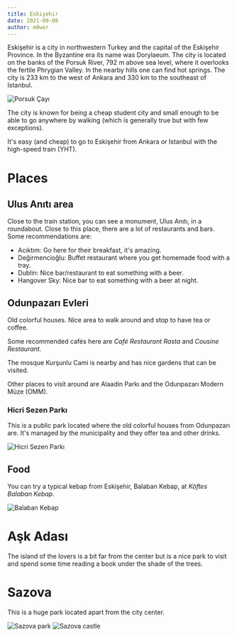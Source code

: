 ```yaml
---
title: Eskişehir
date: 2021-09-08
author: m0wer
---
```


Eskişehir is a city in northwestern Turkey and the capital of the
Eskişehir Province. In the Byzantine era its name was Dorylaeum. The city is
located on the banks of the Porsuk River, 792 m above sea level, where it
overlooks the fertile Phrygian Valley. In the nearby hills one can find hot
springs. The city is 233 km to the west of Ankara and 330 km to the southeast
of Istanbul.

![Porsuk Çayı](porsuk_river.jpg)

The city is known for being a cheap student city and small enough to be able
to go anywhere by walking (which is generally true but with few exceptions).

It's easy (and cheap) to go to Eskişehir from Ankara or Istanbul with the
high-speed train (YHT).

# Places

## Ulus Anıtı area

Close to the train station, you can see a monument, Ulus Anıtı, in a
roundabout. Close to this place, there are a lot of restaurants and bars.
Some recommendations are:

* Acıktım: Go here for their breakfast, it's amazing.
* Değirmencioğlu: Buffet restaurant where you get homemade food with a tray.
* Dublin: Nice bar/restaurant to eat something with a beer.
* Hangover Sky: Nice bar to eat something with a beer at night.

## Odunpazarı Evleri

Old colorful houses. Nice area to walk around and stop to have tea or coffee.

Some recommended cafés here are *Café Restaurant Rasta* and
*Cousine Restaurant*.

The mosque Kurşunlu Cami is nearby and has nice gardens that can be visited.

Other places to visit around are Alaadin Parkı and the Odunpazarı Modern Müze
(OMM).

### Hicri Sezen Parkı

This is a public park located where the old colorful houses from Odunpazarı
are. It's managed by the municipality and they offer tea and other drinks.

![Hicri Sezen Parkı](hicri_sezen_parki.jpg)

## Food

You can try a typical kebap from Eskişehir, Balaban Kebap, at
*Köftes Balaban Kebap*.

![Balaban Kebap](balaban_kebap.jpg)

# Aşk Adası

The island of the lovers is a bit far from the center but is a nice park
to visit and spend some time reading a book under the shade of the trees.

# Sazova

This is a huge park located apart from the city center.

![Sazova park](sazova_park.jpg)
![Sazova castle](sazova_castle.jpg)
